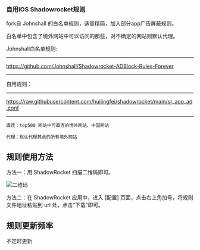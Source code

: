 ### 自用iOS Shadowrocket规则

fork自 Johnshall 的白名单规则，适量精简，加入部分app广告屏蔽规则。

白名单中包含了境外网站中可以访问的那些，对不确定的网站则默认代理。

Johnshall白名单规则:

------------------------------------------------------

https://github.com/Johnshall/Shadowrocket-ADBlock-Rules-Forever

------------------------------------------------------

自用规则：

------------------------------------------------------

https://raw.githubusercontent.com/huijingfei/shadowrocket/main/sr_app_ad.conf

------------------------------------------------------
    
    直连：top500 网站中可直连的境外网站、中国网站
    
    代理：默认代理其余的所有境外网站
    
## 规则使用方法

方法一：用 ShadowRocket 扫描二维码即可。

![二维码](https://raw.githubusercontent.com/huijingfei/shadowrocket/main/QR%20Code/shadowrocket.png)

方法二：在 ShadowRocket 应用中，进入 [配置] 页面，点击右上角加号，将规则文件地址粘贴到 url 处，点击“下载”即可。

## 规则更新频率
不定时更新
